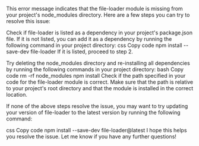 This error message indicates that the file-loader module is missing from your project's node_modules directory. Here are a few steps you can try to resolve this issue:

Check if file-loader is listed as a dependency in your project's package.json file. If it is not listed, you can add it as a dependency by running the following command in your project directory:
css
Copy code
npm install --save-dev file-loader
If it is listed, proceed to step 2.

Try deleting the node_modules directory and re-installing all dependencies by running the following commands in your project directory:
bash
Copy code
rm -rf node_modules
npm install
Check if the path specified in your code for the file-loader module is correct. Make sure that the path is relative to your project's root directory and that the module is installed in the correct location.

If none of the above steps resolve the issue, you may want to try updating your version of file-loader to the latest version by running the following command:

css
Copy code
npm install --save-dev file-loader@latest
I hope this helps you resolve the issue. Let me know if you have any further questions!
